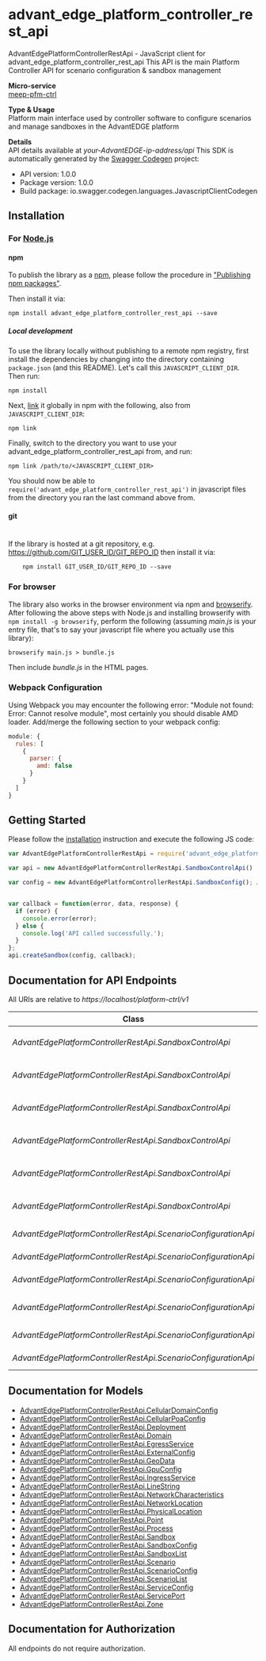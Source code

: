 # advant_edge_platform_controller_rest_api

AdvantEdgePlatformControllerRestApi - JavaScript client for advant_edge_platform_controller_rest_api
This API is the main Platform Controller API for scenario configuration & sandbox management <p>**Micro-service**<br>[meep-pfm-ctrl](https://github.com/InterDigitalInc/AdvantEDGE/tree/master/go-apps/meep-platform-ctrl) <p>**Type & Usage**<br>Platform main interface used by controller software to configure scenarios and manage sandboxes in the AdvantEDGE platform <p>**Details**<br>API details available at _your-AdvantEDGE-ip-address/api_
This SDK is automatically generated by the [Swagger Codegen](https://github.com/swagger-api/swagger-codegen) project:

- API version: 1.0.0
- Package version: 1.0.0
- Build package: io.swagger.codegen.languages.JavascriptClientCodegen

## Installation

### For [Node.js](https://nodejs.org/)

#### npm

To publish the library as a [npm](https://www.npmjs.com/),
please follow the procedure in ["Publishing npm packages"](https://docs.npmjs.com/getting-started/publishing-npm-packages).

Then install it via:

```shell
npm install advant_edge_platform_controller_rest_api --save
```

##### Local development

To use the library locally without publishing to a remote npm registry, first install the dependencies by changing 
into the directory containing `package.json` (and this README). Let's call this `JAVASCRIPT_CLIENT_DIR`. Then run:

```shell
npm install
```

Next, [link](https://docs.npmjs.com/cli/link) it globally in npm with the following, also from `JAVASCRIPT_CLIENT_DIR`:

```shell
npm link
```

Finally, switch to the directory you want to use your advant_edge_platform_controller_rest_api from, and run:

```shell
npm link /path/to/<JAVASCRIPT_CLIENT_DIR>
```

You should now be able to `require('advant_edge_platform_controller_rest_api')` in javascript files from the directory you ran the last 
command above from.

#### git
#
If the library is hosted at a git repository, e.g.
https://github.com/GIT_USER_ID/GIT_REPO_ID
then install it via:

```shell
    npm install GIT_USER_ID/GIT_REPO_ID --save
```

### For browser

The library also works in the browser environment via npm and [browserify](http://browserify.org/). After following
the above steps with Node.js and installing browserify with `npm install -g browserify`,
perform the following (assuming *main.js* is your entry file, that's to say your javascript file where you actually 
use this library):

```shell
browserify main.js > bundle.js
```

Then include *bundle.js* in the HTML pages.

### Webpack Configuration

Using Webpack you may encounter the following error: "Module not found: Error:
Cannot resolve module", most certainly you should disable AMD loader. Add/merge
the following section to your webpack config:

```javascript
module: {
  rules: [
    {
      parser: {
        amd: false
      }
    }
  ]
}
```

## Getting Started

Please follow the [installation](#installation) instruction and execute the following JS code:

```javascript
var AdvantEdgePlatformControllerRestApi = require('advant_edge_platform_controller_rest_api');

var api = new AdvantEdgePlatformControllerRestApi.SandboxControlApi()

var config = new AdvantEdgePlatformControllerRestApi.SandboxConfig(); // {SandboxConfig} Sandbox configuration information


var callback = function(error, data, response) {
  if (error) {
    console.error(error);
  } else {
    console.log('API called successfully.');
  }
};
api.createSandbox(config, callback);

```

## Documentation for API Endpoints

All URIs are relative to *https://localhost/platform-ctrl/v1*

Class | Method | HTTP request | Description
------------ | ------------- | ------------- | -------------
*AdvantEdgePlatformControllerRestApi.SandboxControlApi* | [**createSandbox**](docs/SandboxControlApi.md#createSandbox) | **POST** /sandboxes | Create a new sandbox
*AdvantEdgePlatformControllerRestApi.SandboxControlApi* | [**createSandboxWithName**](docs/SandboxControlApi.md#createSandboxWithName) | **POST** /sandboxes/{name} | Create a new sandbox
*AdvantEdgePlatformControllerRestApi.SandboxControlApi* | [**deleteSandbox**](docs/SandboxControlApi.md#deleteSandbox) | **DELETE** /sandboxes/{name} | Delete a specific sandbox
*AdvantEdgePlatformControllerRestApi.SandboxControlApi* | [**deleteSandboxList**](docs/SandboxControlApi.md#deleteSandboxList) | **DELETE** /sandboxes | Delete all active sandboxes
*AdvantEdgePlatformControllerRestApi.SandboxControlApi* | [**getSandbox**](docs/SandboxControlApi.md#getSandbox) | **GET** /sandboxes/{name} | Get a specific sandbox
*AdvantEdgePlatformControllerRestApi.SandboxControlApi* | [**getSandboxList**](docs/SandboxControlApi.md#getSandboxList) | **GET** /sandboxes | Get all active sandboxes
*AdvantEdgePlatformControllerRestApi.ScenarioConfigurationApi* | [**createScenario**](docs/ScenarioConfigurationApi.md#createScenario) | **POST** /scenarios/{name} | Add a scenario
*AdvantEdgePlatformControllerRestApi.ScenarioConfigurationApi* | [**deleteScenario**](docs/ScenarioConfigurationApi.md#deleteScenario) | **DELETE** /scenarios/{name} | Delete a scenario
*AdvantEdgePlatformControllerRestApi.ScenarioConfigurationApi* | [**deleteScenarioList**](docs/ScenarioConfigurationApi.md#deleteScenarioList) | **DELETE** /scenarios | Delete all scenarios
*AdvantEdgePlatformControllerRestApi.ScenarioConfigurationApi* | [**getScenario**](docs/ScenarioConfigurationApi.md#getScenario) | **GET** /scenarios/{name} | Get a specific scenario
*AdvantEdgePlatformControllerRestApi.ScenarioConfigurationApi* | [**getScenarioList**](docs/ScenarioConfigurationApi.md#getScenarioList) | **GET** /scenarios | Get all scenarios
*AdvantEdgePlatformControllerRestApi.ScenarioConfigurationApi* | [**setScenario**](docs/ScenarioConfigurationApi.md#setScenario) | **PUT** /scenarios/{name} | Update a scenario


## Documentation for Models

 - [AdvantEdgePlatformControllerRestApi.CellularDomainConfig](docs/CellularDomainConfig.md)
 - [AdvantEdgePlatformControllerRestApi.CellularPoaConfig](docs/CellularPoaConfig.md)
 - [AdvantEdgePlatformControllerRestApi.Deployment](docs/Deployment.md)
 - [AdvantEdgePlatformControllerRestApi.Domain](docs/Domain.md)
 - [AdvantEdgePlatformControllerRestApi.EgressService](docs/EgressService.md)
 - [AdvantEdgePlatformControllerRestApi.ExternalConfig](docs/ExternalConfig.md)
 - [AdvantEdgePlatformControllerRestApi.GeoData](docs/GeoData.md)
 - [AdvantEdgePlatformControllerRestApi.GpuConfig](docs/GpuConfig.md)
 - [AdvantEdgePlatformControllerRestApi.IngressService](docs/IngressService.md)
 - [AdvantEdgePlatformControllerRestApi.LineString](docs/LineString.md)
 - [AdvantEdgePlatformControllerRestApi.NetworkCharacteristics](docs/NetworkCharacteristics.md)
 - [AdvantEdgePlatformControllerRestApi.NetworkLocation](docs/NetworkLocation.md)
 - [AdvantEdgePlatformControllerRestApi.PhysicalLocation](docs/PhysicalLocation.md)
 - [AdvantEdgePlatformControllerRestApi.Point](docs/Point.md)
 - [AdvantEdgePlatformControllerRestApi.Process](docs/Process.md)
 - [AdvantEdgePlatformControllerRestApi.Sandbox](docs/Sandbox.md)
 - [AdvantEdgePlatformControllerRestApi.SandboxConfig](docs/SandboxConfig.md)
 - [AdvantEdgePlatformControllerRestApi.SandboxList](docs/SandboxList.md)
 - [AdvantEdgePlatformControllerRestApi.Scenario](docs/Scenario.md)
 - [AdvantEdgePlatformControllerRestApi.ScenarioConfig](docs/ScenarioConfig.md)
 - [AdvantEdgePlatformControllerRestApi.ScenarioList](docs/ScenarioList.md)
 - [AdvantEdgePlatformControllerRestApi.ServiceConfig](docs/ServiceConfig.md)
 - [AdvantEdgePlatformControllerRestApi.ServicePort](docs/ServicePort.md)
 - [AdvantEdgePlatformControllerRestApi.Zone](docs/Zone.md)


## Documentation for Authorization

 All endpoints do not require authorization.

